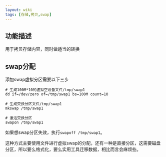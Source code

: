 ```yaml
---
layout: wiki
tags: [存储,拷贝,swap]
---
```


## 功能描述

用于拷贝存储内容，同时做适当的转换

## swap分配

添加swap虚拟分区需要以下三步

```
# 生成100M*10的虚拟空设备文件/tmp/swap1
dd if=/dev/zero of=/tmp/swap1 bs=100M count=10

# 生成交换分区文件/tmp/swap1
mkswap /tmp/swap1

# 激活交换分区
swapon /tmp/swap1
```

如果想swap分区失效，执行`swapoff /tmp/swap1`。

这种方式主要使用文件进行虚拟swap的分配，还有一种是直接分区，这需要磁盘分区，所以要么格式化，要么实用工具迁移数据，相比而言会麻烦些。